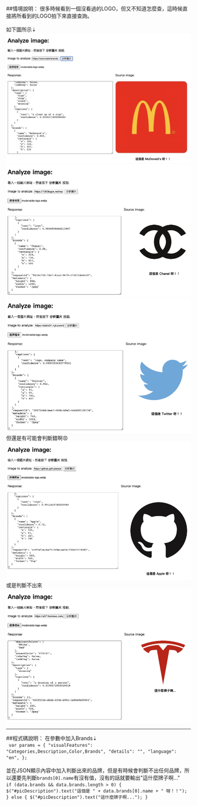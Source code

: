 ##情境說明：
很多時候看到一個沒看過的LOGO，但又不知道怎麼查，這時候直接將所看到的LOGO拍下來直接查詢。<br>
<br>
如下圖所示⇣<br>
![Alt text](Serch_brands5.png)<br>
![Alt text](Serch_brands4.png)<br>
![Alt text](Serch_brands3.png)<br>
但還是有可能會判斷錯啊😡
![Alt text](Serch_brands1.png)<br>
或是判斷不出來<br>
![Alt text](Serch_brands6.png)<br>

-------
##程式碼說明：
在參數中加入Brands⇣<br>
   ` var params = {
        "visualFeatures": "Categories,Description,Color,Brands",
        "details": "",
        "language": "en",
    };`<br>
    <br>
    並在JSON顯示內容中加入判斷出來的品牌，但是有時候會判斷不出任何品牌，所以還要先判斷`brands[0].name`有沒有值，沒有的話就要輸出"這什麼牌子啊..."<br>
    `if (data.brands && data.brands.length > 0) {
            $("#picDescription").text("這個是 " + data.brands[0].name + " 呀！！");
        } else {
            $("#picDescription").text("這什麼牌子啊...");
        }`